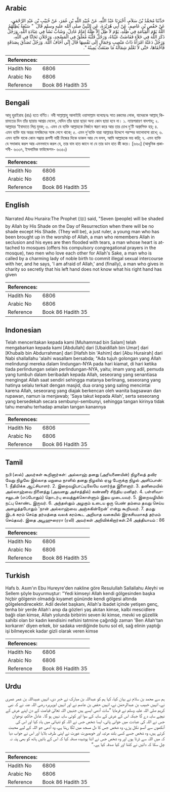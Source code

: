 ## Arabic


<div dir="rtl" lang="ar" style={{fontSize:'larger',backgroundColor:'#f8f9fa',padding:20}}>
حَدَّثَنَا مُحَمَّدُ بْنُ سَلاَمٍ، أَخْبَرَنَا عَبْدُ اللَّهِ، عَنْ عُبَيْدِ اللَّهِ بْنِ عُمَرَ، عَنْ خُبَيْبِ بْنِ عَبْدِ الرَّحْمَنِ، عَنْ حَفْصِ بْنِ عَاصِمٍ، عَنْ أَبِي هُرَيْرَةَ، عَنِ النَّبِيِّ صلى الله عليه وسلم قَالَ ‏ "‏ سَبْعَةٌ يُظِلُّهُمُ اللَّهُ يَوْمَ الْقِيَامَةِ فِي ظِلِّهِ، يَوْمَ لاَ ظِلَّ إِلاَّ ظِلُّهُ إِمَامٌ عَادِلٌ، وَشَابٌّ نَشَأَ فِي عِبَادَةِ اللَّهِ، وَرَجُلٌ ذَكَرَ اللَّهَ فِي خَلاَءٍ فَفَاضَتْ عَيْنَاهُ، وَرَجُلٌ قَلْبُهُ مُعَلَّقٌ فِي الْمَسْجِدِ، وَرَجُلاَنِ تَحَابَّا فِي اللَّهِ، وَرَجُلٌ دَعَتْهُ امْرَأَةٌ ذَاتُ مَنْصِبٍ وَجَمَالٍ إِلَى نَفْسِهَا قَالَ إِنِّي أَخَافُ اللَّهَ‏.‏ وَرَجُلٌ تَصَدَّقَ بِصَدَقَةٍ فَأَخْفَاهَا، حَتَّى لاَ تَعْلَمَ شِمَالُهُ مَا صَنَعَتْ يَمِينُهُ ‏"‏‏.‏
</div>
<div style={{backgroundColor:'#f8f9fa',padding:20, marginBottom: 10}}><table> <thead> <tr> <th>References:</th> <th></th> </tr> </thead> <tbody><tr><td>Hadith No</td><td>6806</td></tr><tr><td>Arabic No</td><td>6806</td></tr><tr><td>Reference</td><td>Book 86 Hadith 35</td></tr></tbody></table></div>

## Bengali


<div dir="ltr" lang="bn" style={{fontSize:'larger',backgroundColor:'#f8f9fa',padding:20}}>
আবূ হুরাইরাহ (রাঃ) হতে বর্ণিত। নবী সাল্লাল্লাহু আলাইহি ওয়াসাল্লাম বলেছেনঃ সাত রকমের লোক, যাদেরকে আল্লাহ্ কিয়ামতের দিন তাঁর ছায়ায় আশ্রয় দেবেন, যেদিন তাঁর ছায়া ছাড়া অন্য কোন ছায়া হবে না। ১. ন্যায়পরায়ণ বাদশাহ্; ২. আল্লাহর ‘ইবাদাতে লিপ্ত যুবক; ৩. এমন যে ব্যক্তি আল্লাহকে নির্জনে স্মরণ করে আর তার চোখ দু’টি অশ্রুসিক্ত হয়; ৪. এমন ব্যক্তি যার অন্তর মসজিদের সঙ্গে লেগে থাকে; ৫. এমন দু’ব্যক্তি যারা আল্লাহর উদ্দেশে পরস্পর ভালোবাসা রাখে; ৬. এমন ব্যক্তি যাকে কোন সম্ভ্রান্ত রূপসী নারী নিজের দিকে ডাকল আর সে বলল, আমি আল্লাহকে ভয় করি; ৭. এমন ব্যক্তি যে সদাকাহ করল আর এমনভাবে করল যে, তার বাম হাত জানে না যে তার ডান হাত কী করে। [৬৬০] (আধুনিক প্রকাশনী- ৬৩৩৭, ইসলামিক ফাউন্ডেশন- ৬৩৫০)
</div>
<div style={{backgroundColor:'#f8f9fa',padding:20, marginBottom: 10}}><table> <thead> <tr> <th>References:</th> <th></th> </tr> </thead> <tbody><tr><td>Hadith No</td><td>6806</td></tr><tr><td>Arabic No</td><td>6806</td></tr><tr><td>Reference</td><td>Book 86 Hadith 35</td></tr></tbody></table></div>

## English


<div dir="ltr" lang="en" style={{fontSize:'larger',backgroundColor:'#f8f9fa',padding:20}}>
Narrated Abu Huraira:The Prophet (ﷺ) said, "Seven (people) will be shaded by Allah by His Shade on the Day of Resurrection when there will be no shade except His Shade. (They will be), a just ruler, a young man who has been brought up in the worship of Allah, a man who remembers Allah in seclusion and his eyes are then flooded with tears, a man whose heart is attached to mosques (offers his compulsory congregational prayers in the mosque), two men who love each other for Allah's Sake, a man who is called by a charming lady of noble birth to commit illegal sexual intercourse with her, and he says, 'I am afraid of Allah,' and (finally), a man who gives in charity so secretly that his left hand does not know what his right hand has given
</div>
<div style={{backgroundColor:'#f8f9fa',padding:20, marginBottom: 10}}><table> <thead> <tr> <th>References:</th> <th></th> </tr> </thead> <tbody><tr><td>Hadith No</td><td>6806</td></tr><tr><td>Arabic No</td><td>6806</td></tr><tr><td>Reference</td><td>Book 86 Hadith 35</td></tr></tbody></table></div>

## Indonesian


<div dir="ltr" lang="id" style={{fontSize:'larger',backgroundColor:'#f8f9fa',padding:20}}>
Telah menceritakan kepada kami [Muhammad bin Salam] telah mengabarkan kepada kami [Abdullah] dari [Ubaidillah bin Umar] dari [Khubaib bin Abdurrahman] dari [Hafsh bin 'Ashim] dari [Abu Hurairah] dari Nabi shallallahu 'alaihi wasallam bersabda; "Ada tujuh golongan yang Allah melindungi mereka dalam lindungan-NYA pada hari kiamat, di hari ketika tiada perlindungan selain perlindungan-NYA, yaitu; imam yang adil, pemuda yang tumbuh dalam beribadah kepada Allah, seseorang yang senantiasa mengingat Allah saat sendiri sehingga matanya berlinang, seseorang yang hatinya selalu terkait dengan masjid, dua orang yang saling mencintai karena Allah, seseorang yang diajak berkencan oleh wanita bagsawan dan rupawan, namun ia menjawab; 'Saya takut kepada Allah', serta seseorang yang bersedekah secara sembunyi-sembunyi, sehingga tangan kirinya tidak tahu menahu terhadap amalan tangan kanannya
</div>
<div style={{backgroundColor:'#f8f9fa',padding:20, marginBottom: 10}}><table> <thead> <tr> <th>References:</th> <th></th> </tr> </thead> <tbody><tr><td>Hadith No</td><td>6806</td></tr><tr><td>Arabic No</td><td>6806</td></tr><tr><td>Reference</td><td>Book 86 Hadith 35</td></tr></tbody></table></div>

## Tamil


<div dir="ltr" lang="ta" style={{fontSize:'larger',backgroundColor:'#f8f9fa',padding:20}}>
நபி (ஸல்) அவர்கள் கூறினார்கள்: அல்லாஹ் தனது (அரியணையின்) நிழலைத் தவிர வேறு நிழலே இல்லாத மறுமை நாளில் தனது நிழலில் ஏழு பேருக்கு நிழல் அளிப்பான்: 1. நீதிமிக்க ஆட்சியாளர். 2. இறைவழிபாட்டிலேயே வளர்ந்த இளைஞர். 3. தனிமையில் அல்லாஹ்வை நினைத்து (அவனது அச்சத்தில்) கண்ணீர் சிந்திய மனிதர். 4. பள்ளிவாசலுடன் (எப்போதும்) தொடர்பு வைத்துக்கொள்ளும் இதய முடையவர். 5. இறைவழியில் நட்பு கொண்ட இருவர். 6. அந்தஸ்தும் அழகும் உடைய ஒரு பெண் தம்மை தவறு செய்ய அழைத்தபோதும் ‘நான் அல்லாஹ்வை அஞ்சுகின்றேன்’ என்று கூறியவர். 7. தமது இடக் கரம் செய்த தர்மத்தை வலக் கரம்கூட அறியாத வகையில் இரகசியமாகத் தர்மம் செய்தவர். இதை அபூஹுரைரா (ரலி) அவர்கள் அறிவிக்கிறார்கள்.24 அத்தியாயம் : 86
</div>
<div style={{backgroundColor:'#f8f9fa',padding:20, marginBottom: 10}}><table> <thead> <tr> <th>References:</th> <th></th> </tr> </thead> <tbody><tr><td>Hadith No</td><td>6806</td></tr><tr><td>Arabic No</td><td>6806</td></tr><tr><td>Reference</td><td>Book 86 Hadith 35</td></tr></tbody></table></div>

## Turkish


<div dir="ltr" lang="tr" style={{fontSize:'larger',backgroundColor:'#f8f9fa',padding:20}}>
Hafs b. Asım'ın Ebu Hureyre'den nakline göre Resulullah Sallallahu Aleyhi ve Sellem şöyle buyurmuştur: "Yedi kimseyi Allah kendi gölgesinden başka hiçbir gölgenin olmadığı kıyamet gününde kendi gölgesi altında gölgelendirecektir. Adil devlet başkanı, Allah'a ibadet içinde yetişen genç, tenha bir yerde Allah'ı anıp da gözleri yaş akıtan kimse, kalbi mescidlere bağlı olan kimse, Allah yolunda birbirini seven iki kimse, mevki ve güzellik sahibi olan bir kadın kendisini nefsini tatmine çağırdığı zaman 'Ben Allah'tan korkarım' diyen erkek, bir sadaka verdiğinde bunu sol eli, sağ elinin yaptığı işi bilmeyecek kadar gizli olarak veren kimse
</div>
<div style={{backgroundColor:'#f8f9fa',padding:20, marginBottom: 10}}><table> <thead> <tr> <th>References:</th> <th></th> </tr> </thead> <tbody><tr><td>Hadith No</td><td>6806</td></tr><tr><td>Arabic No</td><td>6806</td></tr><tr><td>Reference</td><td>Book 86 Hadith 35</td></tr></tbody></table></div>

## Urdu


<div dir="rtl" lang="ur" style={{fontSize:'larger',backgroundColor:'#f8f9fa',padding:20}}>
ہم سے محمد بن سلام نے بیان کیا، کہا ہم کو عبداللہ بن مبارک نے خبر دی، انہیں عبیداللہ بن عمر عمری نے، انہیں خبیب بن عبدالرحمٰن نے، انہیں حفص بن عاصم نے اور انہیں ابوہریرہ رضی اللہ عنہ نے کہ نبی کریم صلی اللہ علیہ وسلم نے فرمایا ”سات آدمی ایسے ہیں جنہیں اللہ تعالیٰ قیامت کے دن اپنے عرش کے نیچے سایہ دے گا جبکہ اس کے عرش کے سایہ کے سوا اور کوئی سایہ نہیں ہو گا۔ عادل حاکم، نوجوان جس نے اللہ کی عبادت میں جوانی پائی، ایسا شخص جس نے اللہ کو تنہائی میں یاد کیا اور اس کی آنکھوں سے آنسو نکل پڑے، وہ شخص جس کا دل مسجد میں لگا رہتا ہے، وہ آدمی جو اللہ کے لیے محبت کرتے ہیں، وہ شخص جسے کسی بلند مرتبہ اور خوبصورت عورت نے اپنی طرف بلایا اور اس نے جواب دیا کہ میں اللہ سے ڈرتا ہوں اور وہ شخص جس نے اتنا پوشیدہ صدقہ کیا کہ اس کے بائیں ہاتھ کو بھی پتہ نہ چل سکا کہ دائیں نے کتنا اور کیا صدقہ کیا ہے۔“
</div>
<div style={{backgroundColor:'#f8f9fa',padding:20, marginBottom: 10}}><table> <thead> <tr> <th>References:</th> <th></th> </tr> </thead> <tbody><tr><td>Hadith No</td><td>6806</td></tr><tr><td>Arabic No</td><td>6806</td></tr><tr><td>Reference</td><td>Book 86 Hadith 35</td></tr></tbody></table></div>